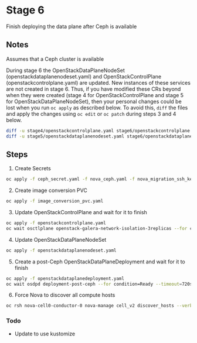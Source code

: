 # Stage 6

Finish deploying the data plane after Ceph is available

## Notes

Assumes that a Ceph cluster is available

During stage 6 the OpenStackDataPlaneNodeSet (openstackdataplanenodeset.yaml)
and OpenStackControlPlane (openstackcontrolplane.yaml) are updated. New instances
of these services are not created in stage 6. Thus, if you have modified these CRs
beyond when they were created (stage 4 for OpenStackControlPlane and stage 5 for
OpenStackDataPlaneNodeSet), then your personal changes could be lost when you run
`oc apply` as described below. To avoid this, `diff` the files and apply the changes
using `oc edit` or `oc patch` during steps 3 and 4 below.

```bash
diff -u stage4/openstackcontrolplane.yaml stage6/openstackcontrolplane.yaml
diff -u stage5/openstackdataplanenodeset.yaml stage6/openstackdataplanenodeset.yaml
```

## Steps

1. Create Secrets
```bash
oc apply -f ceph_secret.yaml -f nova_ceph.yaml -f nova_migration_ssh_key.yaml
```
2. Create image conversion PVC
```bash
oc apply -f image_conversion_pvc.yaml
```
3. Update OpenStackControlPlane and wait for it to finish
```bash
oc apply -f openstackcontrolplane.yaml
oc wait osctlplane openstack-galera-network-isolation-3replicas --for condition=Ready --timeout=300s
```
4. Update OpenStackDataPlaneNodeSet
```bash
oc apply -f openstackdataplanenodeset.yaml
```
5. Create a post-Ceph OpenStackDataPlaneDeployment and wait for it to finish
```bash
oc apply -f openstackdataplanedeployment.yaml
oc wait osdpd deployment-post-ceph --for condition=Ready --timeout=720s
```
6. Force Nova to discover all compute hosts
```bash
oc rsh nova-cell0-conductor-0 nova-manage cell_v2 discover_hosts --verbose
```

### Todo
- Update to use kustomize
